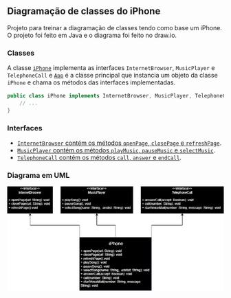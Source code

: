 ## Diagramação de classes do iPhone

Projeto para treinar a diagramação de classes tendo como base um iPhone. O projeto foi feito em Java e o diagrama foi feito no draw.io.

### Classes

A classe [`iPhone`](./src/iPhone.java) implementa as interfaces `InternetBrowser`, `MusicPlayer` e `TelephoneCall` e [`App`](./src/App.java) é a classe principal que instancia um objeto da classe `iPhone` e chama os métodos das interfaces implementadas.

```java
public class iPhone implements InternetBrowser, MusicPlayer, TelephoneCall {
    // ...
}
```

### Interfaces

- [`InternetBrowser` contém os métodos `openPage`, `closePage` e `refreshPage`](./src/phone/InternetBrowser.java).
- [`MusicPlayer` contém os métodos `playMusic`, `pauseMusic` e `selectMusic`](./src/phone/MusicPlayer.java).
- [`TelephoneCall` contém os métodos `call`, `answer` e `endCall`](./src/phone/TelephoneCall.java).

### Diagrama em UML

<img src="./Diagram.png" alt="Diagrama em UML da classe iPhone" />
